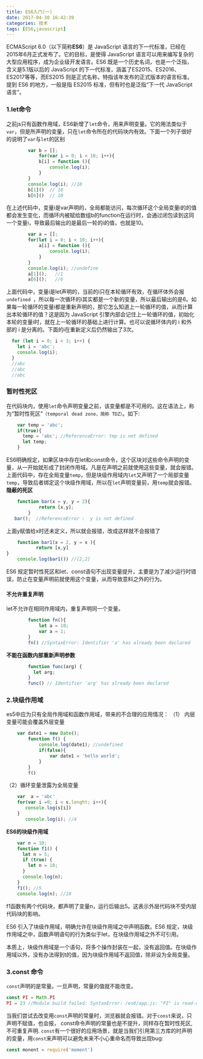 ```yaml
---
title: ES6入门(一)
date: 2017-04-30 16:42:39
categories: 技术
tags: [ES6,javascript]
---
```

ECMAScript 6.0（以下简称**ES6**）是 JavaScript 语言的下一代标准，已经在2015年6月正式发布了。它的目标，是使得 JavaScript 语言可以用来编写复杂的大型应用程序，成为企业级开发语言。ES6 既是一个历史名词，也是一个泛指，含义是5.1版以后的 JavaScript 的下一代标准，涵盖了ES2015、ES2016、ES2017等等，而ES2015 则是正式名称，特指该年发布的正式版本的语言标准。提到 ES6 的地方，一般是指 ES2015 标准，但有时也是泛指“下一代 JavaScript 语言”。
<!-- more -->
### 1.let命令
之前js只有函数作用域，ES6新增了`let`命令，用来声明变量。它的用法类似于`var`，但是所声明的变量，只在`let`命令所在的代码块内有效。下面一个列子很好的说明了`var`与`let`的区别
```javascript
		var b = [];
			for(var i = 0; i < 10; i++){
			b[i] = function (){
				console.log(i);
			}
		}
		console.log(i); //10
		b[1]()  // 10
		b[6]()  // 10
```
在上述代码中，变量i是var声明的，全局都能访问，每次循环这个全局变量i的的值都会发生变化，而循环内被赋给数组b的function在运行时，会通过闭包读到这同一个变量i，导致最后输出的是最后一轮的i的值，也就是10。

```javascript
		var a = [];
		for(let i = 0; i < 10; i++){
			a[i] = function (){
				console.log(i);
			}
		}
		console.log(i); //undefine
		a[1]();   //1
		a[6]();   //6
```
上面代码中，变量i是let声明的，当前的i只在本轮循环有效，在循环体外会报`undefined `，所以每一次循环的i其实都是一个新的变量，所以最后输出的是6。如果每一轮循环的变量i都是重新声明的，那它怎么知道上一轮循环的值，从而计算出本轮循环的值？这是因为 JavaScript 引擎内部会记住上一轮循环的值，初始化本轮的变量i时，就在上一轮循环的基础上进行计算。也可以说循环体内的 i 和外部的 i 是分离的。下面的i在重新定义后仍然输出了3次。
```javascript
  for (let i = 0; i < 3; i++) {
    let i = 'abc';
    console.log(i);
  }
  //abc
  //abc
  //abc
```
### 暂时性死区
在代码块内，使用`let`命令声明变量之前，该变量都是不可用的。这在语法上，称为“暂时性死区”`（temporal dead zone，简称 TDZ）`。如下:
```javascript
	var temp = 'abc';
	if(true){
      temp = 'abc'; //ReferenceError: tmp is not defined
	  let temp;
	}
```
ES6明确规定，如果区块中存在let和const命令，这个区块对这些命令声明的变量，从一开始就形成了封闭作用域。凡是在声明之前就使用这些变量，就会报错。上面代码中，存在全局变量`temp`，但是块级作用域内`let`又声明了一个局部变量`temp`，导致后者绑定这个块级作用域，所以在`let`声明变量前，用`temp`就会报错。
**隐蔽的死区**
```javascript
	function bar(x = y, y = 2){
			return [x,y];
		}
   bar();  //ReferenceError :  y is not defined
```
上面y赋值给x时还未定义，所以就会报错，改成这样就不会报错了
```javascript
    function bar1(x = 2, y = x ){
	 	   return [x,y]
}
	console.log(bar1())	//[2,2]			
```
ES6 规定暂时性死区和let、const语句不出现变量提升，主要是为了减少运行时错误，防止在变量声明前就使用这个变量，从而导致意料之外的行为。
#### 不允许重复声明
let不允许在相同作用域内，重复声明同一个变量。
```javascript
		function fn(){	
			let a = 10;
			var a = 1;
		}
		fn() //SyntaxError: Identifier 'a' has already been declared
```
**不能在函数内部重新声明参数**
```javascript
		function func(arg) {
		  let arg; 
		}
		func() // Identifier 'arg' has already been declared
```
### 2.块级作用域
es5中应为只有全局作用域和函数作用域，带来的不合理的应用情况：
（1） 内层变量可能会覆盖外层变量
```javascript
	var date1 = new Date();
		function f() {
			console.log(date1); //undefined
			if(false){
				var date1 = 'hello world';
			}
		}
		f()
```
（2）循环变量泄露为全局变量
```javascript
	var  a = 'abc'
    for(var i =0; i < s.lenght; i++){
       console.log(s[i])
    }
   	   console.log(i); //4
```
**ES6的块级作用域**
```javascript
	var n = 10;
	function f1() {
	  let n = 5;
	  if (true) {
	    let n = 10;
	  }
	  console.log(n); 
	}
	f1(); //5
	console.log(n); //10
```
f1函数有两个代码块，都声明了变量n，运行后输出5。这表示外层代码块不受内层代码块的影响。

ES6 引入了块级作用域，明确允许在块级作用域之中声明函数。ES6 规定，块级作用域之中，函数声明语句的行为类似于let，在块级作用域之外不可引用。

本质上，块级作用域是一个语句，将多个操作封装在一起，没有返回值。在块级作用域以外，没有办法得到t的值，因为块级作用域不返回值，除非设为全局变量。
### 3.const 命令
`const`声明的是常量。一旦声明，常量的值就不能改变。
```javascript
const PI = Math.PI
PI = 23 //Module build failed: SyntaxError: /es6/app.js: "PI" is read-only
```
当我们尝试去改变用`const`声明的常量时，浏览器就会报错。对于`const`来说，只声明不赋值，也会报， const命令声明的常量也是不提升，同样存在暂时性死区,不可重复声明.
`const`有一个很好的应用场景，就是当我们引用第三方库的时声明的变量，用`const`来声明可以避免未来不小心重命名而导致出现bug:
```javascript
const monent = require('moment')
```